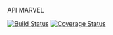 API MARVEL

[![Build Status](https://travis-ci.org/iranjunior/api-marvel.svg?branch=master)](https://travis-ci.org/iranjunior/api-marvel)
[![Coverage Status](https://coveralls.io/repos/github/iranjunior/api-marvel/badge.svg?branch=master)](https://coveralls.io/github/iranjunior/api-marvel?branch=master)